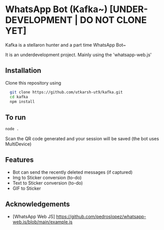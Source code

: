 
# WhatsApp Bot (Kafka~) [UNDER-DEVELOPMENT | DO NOT CLONE YET]

Kafka is a stellaron hunter and a part time WhatsApp Bot~

It is an underdevelopment project. Mainly using the 'whatsapp-web.js'


## Installation

Clone this repository using

```bash
  git clone https://github.com/utkarsh-ut9/kafka.git
  cd kafka
  npm install
```
    
## To run

```bash
node .
````
Scan the QR code generated and your session will be saved (the bot uses MultiDevice)

## Features

- Bot can send the recently deleted messages (if captured)
- Img to Sticker conversion (to-do)
- Text to Sticker conversion (to-do)
- GIF to Sticker


## Acknowledgements

 - [WhatsApp Web JS] https://github.com/pedroslopez/whatsapp-web.js/blob/main/example.js
 

